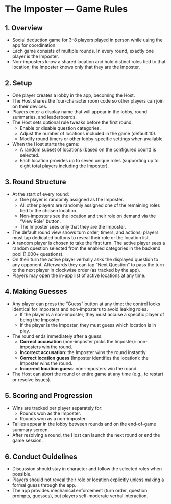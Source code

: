 # The Imposter — Game Rules

## 1. Overview
- Social deduction game for 3–8 players played in person while using the app for coordination.
- Each game consists of multiple rounds. In every round, exactly one player is the Imposter.
- Non-imposters know a shared location and hold distinct roles tied to that location; the Imposter knows only that they are the Imposter.

## 2. Setup
- One player creates a lobby in the app, becoming the Host.
- The Host shares the four-character room code so other players can join on their devices.
- Players enter a display name that will appear in the lobby, round summaries, and leaderboards.
- The Host sets optional rule tweaks before the first round:
  - Enable or disable question categories.
  - Adjust the number of locations included in the game (default 10).
  - Modify round timers or other lobby-specific settings when available.
- When the Host starts the game:
  - A random subset of locations (based on the configured count) is selected.
  - Each location provides up to seven unique roles (supporting up to eight total players including the Imposter).

## 3. Round Structure
- At the start of every round:
  - One player is randomly assigned as the Imposter.
  - All other players are randomly assigned one of the remaining roles tied to the chosen location.
  - Non-imposters see the location and their role on demand via the “View Role” button.
  - The Imposter sees only that they are the Imposter.
- The default round view shows turn order, timers, and actions; players must tap dedicated buttons to reveal their role or the location list.
- A random player is chosen to take the first turn. The active player sees a random question selected from the enabled categories in the backend pool (1,000+ questions).
- On their turn the active player verbally asks the displayed question to any opponent. Afterwards they can tap “Next Question” to pass the turn to the next player in clockwise order (as tracked by the app).
- Players may open the in-app list of active locations at any time.

## 4. Making Guesses
- Any player can press the “Guess” button at any time; the control looks identical for imposters and non-imposters to avoid leaking roles.
  - If the player is a non-imposter, they must accuse a specific player of being the Imposter.
  - If the player is the Imposter, they must guess which location is in play.
- The round ends immediately after a guess:
  - **Correct accusation** (non-imposter picks the Imposter): non-imposters win the round.
  - **Incorrect accusation**: the Imposter wins the round instantly.
  - **Correct location guess** (Imposter identifies the location): the Imposter wins the round.
  - **Incorrect location guess**: non-imposters win the round.
- The Host can abort the round or entire game at any time (e.g., to restart or resolve issues).

## 5. Scoring and Progression
- Wins are tracked per player separately for:
  - Rounds won as the Imposter.
  - Rounds won as a non-imposter.
- Tallies appear in the lobby between rounds and on the end-of-game summary screen.
- After resolving a round, the Host can launch the next round or end the game session.

## 6. Conduct Guidelines
- Discussion should stay in character and follow the selected roles when possible.
- Players should not reveal their role or location explicitly unless making a formal guess through the app.
- The app provides mechanical enforcement (turn order, question prompts, guesses), but players self-moderate verbal interaction.
